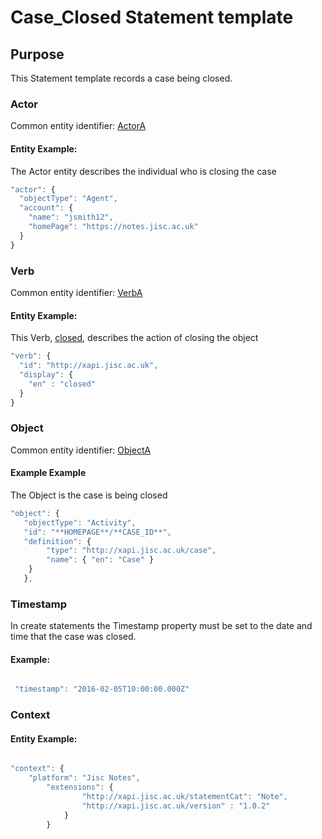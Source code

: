 # Case_Closed Statement template

## Purpose
This Statement template records a case being closed.

### Actor
Common entity identifier: [ActorA](/common_structures.md#actora)

#### Entity Example:
The Actor entity describes the individual who is closing the case

``` Javascript
"actor": {
  "objectType": "Agent",
  "account": {
    "name": "jsmith12",
    "homePage": "https://notes.jisc.ac.uk"
  }
}
```

### Verb
Common entity identifier: [VerbA](/common_structures.md#verba)

#### Entity Example:
This Verb, [closed](/vocabulary.md#closed), describes the action of closing the object

``` javascript
"verb": {
  "id": "http://xapi.jisc.ac.uk",
  "display": {
    "en" : "closed"
  }
}
```


### Object
Common entity identifier: [ObjectA](/common_structures.md#objecta)

#### Example Example
The Object is the case is being closed


``` javascript
"object": {
   "objectType": "Activity",
   "id": "**HOMEPAGE**/**CASE_ID**",	
   "definition": {
   		"type": "http://xapi.jisc.ac.uk/case",			
   		"name": { "en": "Case" }   
    }
   },

```		

### Timestamp

In create statements the Timestamp property must be set to the date and time that the case was closed.

#### Example:

``` javascript

 "timestamp": "2016-02-05T10:00:00.000Z"

```

### Context

#### Entity Example:



``` javascript

"context": {
	"platform": "Jisc Notes",
	    "extensions": {
				"http://xapi.jisc.ac.uk/statementCat": "Note",
				"http://xapi.jisc.ac.uk/version" : "1.0.2"
			}
		}




